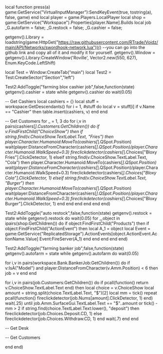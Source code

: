 local function press(a)
    game:GetService("VirtualInputManager"):SendKeyEvent(true, tostring(a), false, game)
end
local player = game.Players.LocalPlayer
local shop = game:GetService("Workspace").Properties[player.Name].Builds
local job
_G.autofarm = false;
_G.restock = false;
_G.cashier = false;


getgenv().Library = loadstring(game:HttpGet("https://raw.githubusercontent.com/RTrade/Voidz/main/API/Networks/swordhook-network.lua"))() --you can go into the github link and copy all of it and modify it for yourself.
getgenv().Window = getgenv().Library:CreateWindow('Roville', Vector2.new(550, 627), Enum.KeyCode.LeftShift) 

local Test = Window:CreateTab("main")
local Test2 = Test:CreateSector("Section","left")



Test2:AddToggle("farming blox cashier job",false,function(state)
getgenv().cashier = state
while getgenv().cashier do
wait(0.05)

-- Get Cashiers
local cashiers = {}
local stuff = workspace:GetDescendants()
for i = 1, #stuff do local v = stuff[i]
    if v.Name == "Cashier" then
        table.insert(cashiers, v)
    end
end

-- Get Customers
    for _ = 1, 3 do
        for i,v in pairs(cashiers[_].Customers:GetChildren()) do
            if v:FindFirstChild("ChoiceShow") then
                if string.find(v.ChoiceShow.TextLabel.Text, "Fries") then
                    player.Character.Humanoid:MoveTo(cashiers[_].QSpot.Position)
                    wait(player:DistanceFromCharacter(cashiers[_].QSpot.Position)/player.Character.Humanoid.WalkSpeed+0.3)
                    fireclickdetector(cashiers[_].Choices["Bloxy Fries"].ClickDetector, 1)
                elseif string.find(v.ChoiceShow.TextLabel.Text, "Cola") then
                    player.Character.Humanoid:MoveTo(cashiers[_].QSpot.Position)
                    wait(player:DistanceFromCharacter(cashiers[_].QSpot.Position)/player.Character.Humanoid.WalkSpeed+0.3)
                    fireclickdetector(cashiers[_].Choices["Bloxy Cola"].ClickDetector, 1)
                elseif string.find(v.ChoiceShow.TextLabel.Text, "Burger") then
                    player.Character.Humanoid:MoveTo(cashiers[_].QSpot.Position)
                    wait(player:DistanceFromCharacter(cashiers[_].QSpot.Position)/player.Character.Humanoid.WalkSpeed+0.3)
                    fireclickdetector(cashiers[_].Choices["Bloxy Burger"].ClickDetector, 1)
                end
            end
        end
    end
   end
   end)



Test2:AddToggle("auto restock",false,function(state)
getgenv().restock = state
while getgenv().restock do
wait(0.05)
for _,object in ipairs(shop:GetChildren()) do
   if object:FindFirstChild("Products") then
     if object:FindFirstChild("ActionEvent") then
       local A_1 = object
       local Event = game:GetService("ReplicatedStorage").ActionEvents[object.ActionEvent.ActionName.Value]
       Event:FireServer(A_1)
     end
   end
 end
end
end)


Test2:AddToggle("farming banker job",false,function(state)
getgenv().autofarm = state
while getgenv().autofarm do
wait(0.05)

for i,v in pairs(workspace.Bank.BankerJob:GetChildren()) do
   if v:IsA("Model") and player:DistanceFromCharacter(v.Amm.Position) < 6 then
       job = v
   end
end

for i,v in pairs(job.Customers:GetChildren()) do
       if pcall(function() return v.ChoiceShow.TextLabel.Text end) then
local choice = v.ChoiceShow
           local amount = string.split(choice.TextLabel.Text, "$")[2]
           local mm = tick()
           repeat
               pcall(function()
                   fireclickdetector(job.Nums[amount].ClickDetector, 1)
               end)
               wait(.25)
           until job.Amm.SurfaceGui.TextLabel.Text == "$"..amount or tick() - mm > 2
if string.find(choice.TextLabel.Text:lower(), "deposit") then
               fireclickdetector(job.Choices.Deposit.CD, 1)
           else
               fireclickdetector(job.Choices.Withdraw.CD, 1)
           end
           wait(.7)
       end
   end


-- Get Desk


-- Get Customers
   
end
end)

